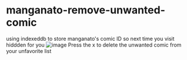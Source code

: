 # manganato-remove-unwanted-comic
using indexeddb to store manganato's comic ID so next time you visit hiddden for you
![image](https://github.com/user-attachments/assets/68c58593-f099-41c6-97b7-b61c24881d49)
Press the x to delete the unwanted comic from your unfavorite list
